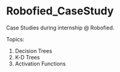 # Robofied_CaseStudy
Case Studies during internship @ Robofied.

Topics:
1. Decision Trees
2. K-D Trees
3. Activation Functions
